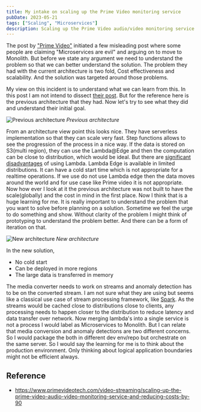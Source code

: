 ```yaml
---
title: My intake on scaling up the Prime Video monitoring service
pubDate: 2023-05-21
tags: ["Scaling", "Microservices"]
description: Scaling up the Prime Video audio/video monitoring service and reducing costs by 90%
---
```


The post by ["Prime Video"](https://www.primevideotech.com/video-streaming/scaling-up-the-prime-video-audio-video-monitoring-service-and-reducing-costs-by-90) initiated a few misleading post where some people are claiming "Microservices are evil" and arguing on to move to Monolith. But before we state any argument we need to understand the problem so that we can better understand the solution. The problem they had with the current architecture is two fold, Cost effectiveness and scalability. And the solution was targeted around those problems.

My view on this incident is to understand what we can learn from this. In this post I am not intend to dissect [their post](https://www.primevideotech.com/video-streaming/scaling-up-the-prime-video-audio-video-monitoring-service-and-reducing-costs-by-90). But for the reference here is the previous architecture that they had. Now let's try to see what they did and understand their initial goal.

![Previous architecture](@assets/blog/scaling-up-the-prime-video-audio-video-monitoring/old-arch.png)
_Previous architecture_

From an architecture view point this looks nice. They have serverless implementation so that they can scale very fast. Step functions allows to see the progression of the process in a nice way. If the data is stored on S3(multi region), they can use the Lambda@Edge and then the computation can be close to distribution, which would be ideal. But there are [significant disadvantages](https://docs.aws.amazon.com/AmazonCloudFront/latest/DeveloperGuide/edge-functions-restrictions.html) of using Lambda. Lambda Edge is available in limited distributions. It can have a cold start time which is not appropriate for a realtime operations. If we use do not use Lambda edge then the data moves around the world and for use case like Prime video it is not appropriate. Now how ever I look at it the previous architecture was not built to have the scale(globally) and the cost in mind in the first place. Now I think that is a huge learning for me. It is really important to understand the problem that you want to solve before planning on a solution. Sometime we feel the urge to do something and show. Without clarity of the problem I might think of prototyping to understand the problem better. And there can be a form of iteration on that.

![New architecture](@assets/blog/scaling-up-the-prime-video-audio-video-monitoring/new-arch.png)
_New architecture_

In the new solution,

- No cold start
- Can be deployed in more regions
- The large data is transferred in memory

The media converter needs to work on streams and anomaly detection has to be on the converted stream. I am not sure what they are using but seems like a classical use case of stream processing framework, like [Spark](https://spark.apache.org/). As the streams would be cached close to distributions close to clients, any processing needs to happen closer to the distribution to reduce latency and data transfer over network. Now merging lambda's into a single service is not a process I would label as Microservices to Monolith. But I can relate that media conversion and anomaly detections are two different concerns. So I would package the both in different dev env/repo but orchestrate on the same server. So I would say the learning for me is to think about the production environment. Only thinking about logical application boundaries might not be efficient always.

## Reference

- https://www.primevideotech.com/video-streaming/scaling-up-the-prime-video-audio-video-monitoring-service-and-reducing-costs-by-90
